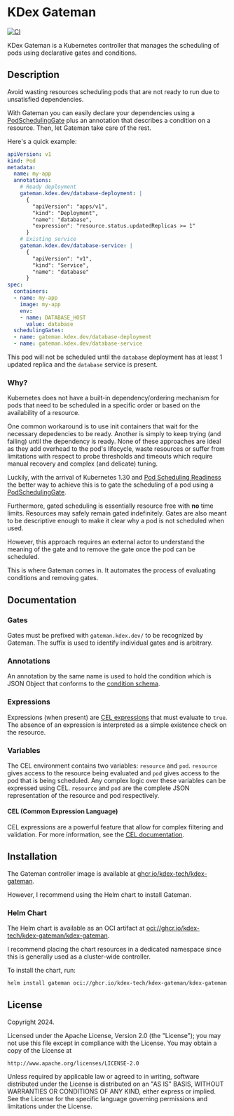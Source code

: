 # KDex Gateman

[![CI](https://github.com/kdex-tech/kdex-gateman/actions/workflows/ci.yml/badge.svg)](https://github.com/kdex-tech/kdex-gateman/actions/workflows/ci.yml)

KDex Gateman is a Kubernetes controller that manages the scheduling of pods using declarative gates and conditions.

## Description
Avoid wasting resources scheduling pods that are not ready to run due to unsatisfied dependencies.

With Gateman you can easily declare your dependencies using a [PodSchedulingGate](https://kubernetes.io/docs/reference/kubernetes-api/workload-resources/pod-scheduling-gate-v1/) plus an annotation that describes a condition on a resource. Then, let Gateman take care of the rest.

Here's a quick example:

```yaml
apiVersion: v1
kind: Pod
metadata:
  name: my-app
  annotations:
    # Ready deployment
    gateman.kdex.dev/database-deployment: |
      {
        "apiVersion": "apps/v1",
        "kind": "Deployment",
        "name": "database",
        "expression": "resource.status.updatedReplicas >= 1"
      }
    # Existing service
    gateman.kdex.dev/database-service: |
      {
        "apiVersion": "v1",
        "kind": "Service",
        "name": "database"
      }
spec:
  containers:
  - name: my-app
    image: my-app
    env:
    - name: DATABASE_HOST
      value: database
  schedulingGates:
  - name: gateman.kdex.dev/database-deployment
  - name: gateman.kdex.dev/database-service
```

This pod will not be scheduled until the `database` deployment has at least 1 updated replica and the `database` service is present.

### Why?

Kubernetes does not have a built-in dependency/ordering mechanism for pods that need to be scheduled in a specific order or based on the availability of a resource.

One common workaround is to use init containers that wait for the necessary depedencies to be ready. Another is simply to keep trying (and failing) until the dependency is ready. None of these approaches are ideal as they add overhead to the pod's lifecycle, waste resources or suffer from limitations with respect to probe thresholds and timeouts which require manual recovery and complex (and delicate) tuning.

Luckily, with the arrival of Kubernetes 1.30 and [Pod Scheduling Readiness](https://kubernetes.io/docs/concepts/scheduling-eviction/pod-scheduling-readiness/) the better way to achieve this is to gate the scheduling of a pod using a [PodSchedulingGate](https://kubernetes.io/docs/reference/kubernetes-api/workload-resources/pod-scheduling-gate-v1/).

Furthermore, gated scheduling is essentially resource free with __no__ time limits. Resources may safely remain gated indefinitely. Gates are also meant to be descriptive enough to make it clear why a pod is not scheduled when used.

However, this approach requires an external actor to understand the meaning of the gate and to remove the gate once the pod can be scheduled.

This is where Gateman comes in. It automates the process of evaluating conditions and removing gates.

## Documentation

### Gates
Gates must be prefixed with `gateman.kdex.dev/` to be recognized by Gateman. The suffix is used to identify individual gates and is arbitrary.

### Annotations
An annotation by the same name is used to hold the condition which is JSON Object that conforms to the [condition schema](condition.schema.json).

### Expressions
Expressions (when present) are [CEL expressions](#cel) that must evaluate to `true`. The absence of an expression is interpreted as a simple existence check on the resource.

### Variables
The CEL environment contains two variables: `resource` and `pod`. `resource` gives access to the resource being evaluated and `pod` gives access to the pod that is being scheduled. Any complex logic over these variables can be expressed using CEL. `resource` and `pod` are the complete JSON representation of the resource and pod respectively.

#### CEL (Common Expression Language)
CEL expressions are a powerful feature that allow for complex filtering and validation. For more information, see the [CEL documentation](https://kubernetes.io/docs/reference/using-api/cel/).

## Installation

The Gateman controller image is available at [ghcr.io/kdex-tech/kdex-gateman](https://github.com/kdex-tech/kdex-gateman/pkgs/container/kdex-gateman).

However, I recommend using the Helm chart to install Gateman.

### Helm Chart

The Helm chart is available as an OCI artifact at [oci://ghcr.io/kdex-tech/kdex-gateman/kdex-gateman](oci://ghcr.io/kdex-tech/kdex-gateman/kdex-gateman).

I recommend placing the chart resources in a dedicated namespace since this is generally used as a cluster-wide controller.

To install the chart, run:

```sh
helm install gateman oci://ghcr.io/kdex-tech/kdex-gateman/kdex-gateman --version <version> --namespace gateman-system --create-namespace
```

## License

Copyright 2024.

Licensed under the Apache License, Version 2.0 (the "License");
you may not use this file except in compliance with the License.
You may obtain a copy of the License at

    http://www.apache.org/licenses/LICENSE-2.0

Unless required by applicable law or agreed to in writing, software
distributed under the License is distributed on an "AS IS" BASIS,
WITHOUT WARRANTIES OR CONDITIONS OF ANY KIND, either express or implied.
See the License for the specific language governing permissions and
limitations under the License.

